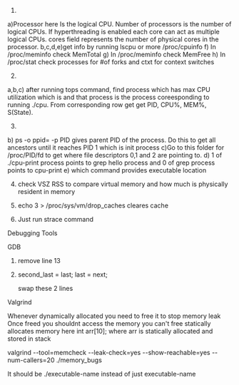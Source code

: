 1) 

a)Processor here Is the logical CPU. Number of processors is the number of logical CPUs. If hyperthreading is enabled each core can act as multiple logical CPUs. 
cores field represents the number of physical cores in the processor.
b,c,d,e)get info by running lscpu or more /proc/cpuinfo
f) In /proc/meminfo check MemTotal
g) In /proc/meminfo check MemFree
h) In /proc/stat check processes for #of forks and ctxt for context switches

2) 

a,b,c) after running tops command, find process which has max CPU utilization which is and that process is the process coreesponding to running ./cpu. From corresponding row get get PID, CPU%, MEM%, S(State).

3) 

b) ps -o ppid= -p PID gives parent PID of the process. Do this to get all ancestors until it reaches PID 1 which is init process
c)Go to this folder for /proc/PID/fd to get where file descriptors 0,1 and 2 are pointing to.
d) 1 of ./cpu-print process points to grep hello process and 0 of grep process points to cpu-print
e) which command provides executable location

4) check  VSZ   RSS to compare virtual memory and how much is physically resident in memory

5) echo 3 > /proc/sys/vm/drop_caches cleares cache

6) Just run strace command


Debugging Tools

GDB
1) remove line 13

2)  second_last = last;
    last = next;

    swap these 2 lines

Valgrind

Whenever dynamically allocated you need to free it to stop memory leak
Once freed you shouldnt access the memory
you can't free statically allocates memory here 
int arr[10]; where arr is statically allocated and stored in stack

valgrind --tool=memcheck --leak-check=yes --show-reachable=yes --num-callers=20 ./memory_bugs

It should be ./executable-name instead of just executable-name
